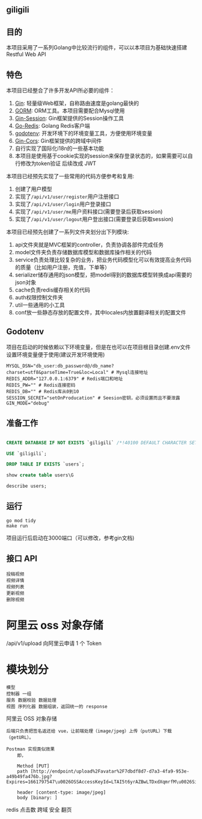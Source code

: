 ## giligili



## 目的

本项目采用了一系列Golang中比较流行的组件，可以以本项目为基础快速搭建Restful Web API


## 特色

本项目已经整合了许多开发API所必要的组件：

1. [Gin](https://github.com/gin-gonic/gin): 轻量级Web框架，自称路由速度是golang最快的 
2. [GORM](https://gorm.io/index.html): ORM工具。本项目需要配合Mysql使用 
3. [Gin-Session](https://github.com/gin-contrib/sessions): Gin框架提供的Session操作工具
4. [Go-Redis](https://github.com/go-redis/redis): Golang Redis客户端
5. [godotenv](https://github.com/joho/godotenv): 开发环境下的环境变量工具，方便使用环境变量
6. [Gin-Cors](https://github.com/gin-contrib/cors): Gin框架提供的跨域中间件
7. 自行实现了国际化i18n的一些基本功能
8. 本项目是使用基于cookie实现的session来保存登录状态的，如果需要可以自行修改为token验证 后续改成 JWT


本项目已经预先实现了一些常用的代码方便参考和复用:

1. 创建了用户模型
2. 实现了```/api/v1/user/register```用户注册接口
3. 实现了```/api/v1/user/login```用户登录接口
4. 实现了```/api/v1/user/me```用户资料接口(需要登录后获取session)
5. 实现了```/api/v1/user/logout```用户登出接口(需要登录后获取session)


本项目已经预先创建了一系列文件夹划分出下列模块:

1. api文件夹就是MVC框架的controller，负责协调各部件完成任务
2. model文件夹负责存储数据库模型和数据库操作相关的代码
3. service负责处理比较复杂的业务，把业务代码模型化可以有效提高业务代码的质量（比如用户注册，充值，下单等）
4. serializer储存通用的json模型，把model得到的数据库模型转换成api需要的json对象
5. cache负责redis缓存相关的代码
6. auth权限控制文件夹
7. util一些通用的小工具
8. conf放一些静态存放的配置文件，其中locales内放置翻译相关的配置文件

## Godotenv

项目在启动的时候依赖以下环境变量，但是在也可以在项目根目录创建.env文件设置环境变量便于使用(建议开发环境使用)

```shell
MYSQL_DSN="db_user:db_password@/db_name?charset=utf8&parseTime=True&loc=Local" # Mysql连接地址
REDIS_ADDR="127.0.0.1:6379" # Redis端口和地址
REDIS_PW="" # Redis连接密码
REDIS_DB="" # Redis库从0到10
SESSION_SECRET="setOnProducation" # Seesion密钥，必须设置而且不要泄露
GIN_MODE="debug"
```




## 准备工作

```sql

CREATE DATABASE IF NOT EXISTS `giligili` /*!40100 DEFAULT CHARACTER SET utf8 COLLATE utf8_unicode_ci */;

USE `giligili`;

DROP TABLE IF EXISTS `users`;

show create table users\G

describe users;
```

## 运行

```shell
go mod tidy
make run
```

项目运行后启动在3000端口（可以修改，参考gin文档)


## 接口 API 
```
投稿视频
视频详情
视频列表
更新视频
删除视频
```

# 阿里云 oss 对象存储


/api/v1/upload 向阿里云申请 1 个 Token




# 模块划分
```
模型
控制器 一组
服务 数据校验 数据处理
视图 序列化器 数据组装，返回统一的 response
```

阿里云 OSS 对象存储 

    后端只负责把签名返还给 vue，让前端处理（image/jpeg）上传（putURL）下载（getURL）。

    Postman 实现类似效果
        即，
        
        Method [PUT] 
        path [http://endpoint/upload%2Favatar%2F7dbdf8d7-d7a3-4fa9-953e-a49b49fa476b.jpg?Expires=1661797547\u0026OSSAccessKeyId=LTAI5t6yrAZBwLTDxdXqmrfM\u0026Signature=wmeZSKPeB2Va%2B6XsZGqSGwEB3T4%3D]

        header [content-type: image/jpeg]
        body [binary: ]


redis 点击数
跨域
安全
翻页
